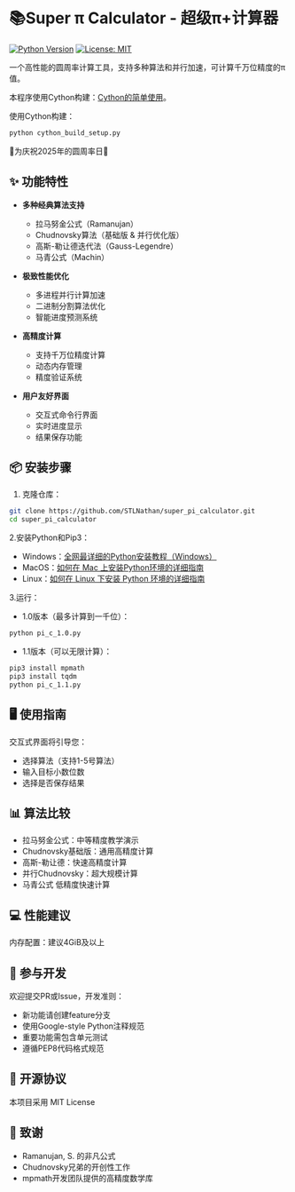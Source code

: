 # 📚Super π Calculator - 超级π+计算器

[![Python Version](https://img.shields.io/badge/python-3.6+-blue.svg)](https://www.python.org/)
[![License: MIT](https://img.shields.io/badge/License-MIT-yellow.svg)](https://opensource.org/licenses/MIT)

一个高性能的圆周率计算工具，支持多种算法和并行加速，可计算千万位精度的π值。

本程序使用Cython构建：[Cython的简单使用](https://www.cnblogs.com/freeweb/p/6548208.html)。

使用Cython构建：
```bash
python cython_build_setup.py
```

🎉为庆祝2025年的圆周率日🎉

## ✨ 功能特性

- **多种经典算法支持**
  - 拉马努金公式（Ramanujan）
  - Chudnovsky算法（基础版 & 并行优化版）
  - 高斯-勒让德迭代法（Gauss-Legendre）
  - 马青公式（Machin）
  
- **极致性能优化**
  - 多进程并行计算加速
  - 二进制分割算法优化
  - 智能进度预测系统
  
- **高精度计算**
  - 支持千万位精度计算
  - 动态内存管理
  - 精度验证系统

- **用户友好界面**
  - 交互式命令行界面
  - 实时进度显示
  - 结果保存功能

## 📦 安装步骤

1. 克隆仓库：
```bash
git clone https://github.com/STLNathan/super_pi_calculator.git
cd super_pi_calculator
```

2.安装Python和Pip3：
- Windows：[全网最详细的Python安装教程（Windows）](https://zhuanlan.zhihu.com/p/344887837)
- MacOS：[如何在 Mac 上安装Python环境的详细指南](blog.csdn.net/linnaa6/article/details/145408266)
- Linux：[如何在 Linux 下安装 Python 环境的详细指南](https://xie.infoq.cn/article/8dc39ff330bc650542d2b2e6e)

3.运行：
- 1.0版本（最多计算到一千位）：

```bash
python pi_c_1.0.py
```

- 1.1版本（可以无限计算）：
```bash
pip3 install mpmath
pip3 install tqdm
python pi_c_1.1.py
```

## 🖥️ 使用指南

交互式界面将引导您：
- 选择算法（支持1-5号算法）
- 输入目标小数位数
- 选择是否保存结果


## 📊 算法比较
- 拉马努金公式：中等精度教学演示
- Chudnovsky基础版：通用高精度计算
- 高斯-勒让德：快速高精度计算
- 并行Chudnovsky：超大规模计算
- 马青公式	低精度快速计算
  
## 💻 性能建议
内存配置：建议4GiB及以上

## 🤝 参与开发
欢迎提交PR或Issue，开发准则：
- 新功能请创建feature分支
- 使用Google-style Python注释规范
- 重要功能需包含单元测试
- 遵循PEP8代码格式规范


## 📄 开源协议
本项目采用 MIT License

## 🙏 致谢
- Ramanujan, S. 的非凡公式
- Chudnovsky兄弟的开创性工作
- mpmath开发团队提供的高精度数学库
